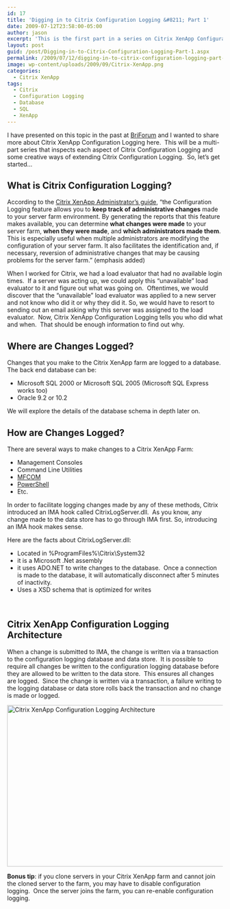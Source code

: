 ```yaml
---
id: 17
title: 'Digging in to Citrix Configuration Logging &#8211; Part 1'
date: 2009-07-12T23:58:00-05:00
author: jason
excerpt: 'This is the first part in a series on Citrix XenApp Configuration Logging.  Citrix XenApp Configuration Logging helps keep track of changes made to your server farm.  This feature can tell you what changes were made to your server farm, when they were made, and who made them. Part 1 in this series will further define where changes are logged and how the changes are logged.'
layout: post
guid: /post/Digging-in-to-Citrix-Configuration-Logging-Part-1.aspx
permalink: /2009/07/12/digging-in-to-citrix-configuration-logging-part-1/
image: wp-content/uploads/2009/09/Citrix-XenApp.png
categories:
  - Citrix XenApp
tags:
  - Citrix
  - Configuration Logging
  - Database
  - SQL
  - XenApp
---
```

I have presented on this topic in the past at <a href="http://briforum.com/" target="_blank">BriForum</a> and I wanted to share more about Citrix XenApp Configuration Logging here.  This will be a multi-part series that inspects each aspect of Citrix Configuration Logging and some creative ways of extending Citrix Configuration Logging.  So, let’s get started…
<h2>What is Citrix Configuration Logging?</h2>
According to the <a href="http://support.citrix.com/servlet/KbServlet/download/14596-102-19092/Presentation_Server_Administrator_Guide.pdf" target="_blank">Citrix XenApp Administrator’s guide</a>, “the Configuration Logging feature allows you to <strong>keep track of administrative changes</strong> made to your server farm environment. By generating the reports that this feature makes available, you can determine <strong>what changes were made</strong> to your server farm, <strong>when they were made</strong>, and <strong>which administrators made them</strong>. This is especially useful when multiple administrators are modifying the configuration of your server farm. It also facilitates the identification and, if necessary, reversion of administrative changes that may be causing problems for the server farm.” (emphasis added)

When I worked for Citrix, we had a load evaluator that had no available login times.  If a server was acting up, we could apply this “unavailable” load evaluator to it and figure out what was going on.  Oftentimes, we would discover that the “unavailable” load evaluator was applied to a new server and not know who did it or why they did it. So, we would have to resort to sending out an email asking why this server was assigned to the load evaluator.  Now, Citrix XenApp Configuration Logging tells you who did what and when.  That should be enough information to find out why.
<h2>Where are Changes Logged?</h2>
Changes that you make to the Citrix XenApp farm are logged to a database.  The back end database can be:
<ul>
	<li>Microsoft SQL 2000 or Microsoft SQL 2005 (Microsoft SQL Express works too)</li>
	<li>Oracle 9.2 or 10.2 </li>
</ul>
We will explore the details of the database schema in depth later on.
<h2>How are Changes Logged?</h2>
There are several ways to make changes to a Citrix XenApp Farm:
<ul>
	<li>Management Consoles</li>
	<li>Command Line Utilities</li>
	<li><a href="http://community.citrix.com/display/xa/XenApp+Management+SDK" target="_blank">MFCOM</a></li>
	<li><a href="http://www.microsoft.com/powershell" target="_blank">PowerShell</a></li>
	<li>Etc.</li>
</ul>
In order to facilitate logging changes made by any of these methods, Citrix introduced an IMA hook called CitrixLogServer.dll.  As you know, any change made to the data store has to go through IMA first. So, introducing an IMA hook makes sense.

Here are the facts about CitrixLogServer.dll:
<ul>
	<li>Located in %ProgramFiles%\Citrix\System32</li>
	<li>it is a Microsoft .Net assembly</li>
	<li>it uses ADO.NET to write changes to the database.  Once a connection is made to the database, it will automatically disconnect after 5 minutes of inactivity.</li>
	<li>Uses a XSD schema that is optimized for writes</li>
</ul>
 
<h2>Citrix XenApp Configuration Logging Architecture</h2>
When a change is submitted to IMA, the change is written via a transaction to the configuration logging database and data store.  It is possible to require all changes be written to the configuration logging database before they are allowed to be written to the data store.  This ensures all changes are logged.  Since the change is written via a transaction, a failure writing to the logging database or data store rolls back the transaction and no change is made or logged.

<a href="http://www.jasonconger.com/images/articleImages/ctx-cnfglog-overview.png"><img style="display: inline; border-width: 0px;" title="Citrix XenApp Configuration Logging Architecture" src="http://www.jasonconger.com/images/articleImages/ctx-cnfglog-overview_thumb.png" border="0" alt="Citrix XenApp Configuration Logging Architecture" width="580" height="377" /></a>

<strong>Bonus tip</strong>: if you clone servers in your Citrix XenApp farm and cannot join the cloned server to the farm, you may have to disable configuration logging.  Once the server joins the farm, you can re-enable configuration logging.